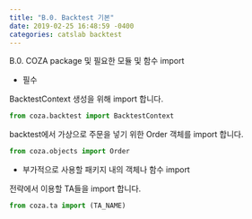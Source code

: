 ```yaml
---
title: "B.0. Backtest 기본"
date: 2019-02-25 16:48:59 -0400
categories: catslab backtest
---
```


B.0. COZA package 및 필요한 모듈 및 함수 import

* 필수 

BacktestContext 생성을 위해 import 합니다.
```python
from coza.backtest import BacktestContext
```

backtest에서 가상으로 주문을 넣기 위한 Order 객체를 import 합니다.
```python
from coza.objects import Order
```

* 부가적으로 사용할 패키지 내의 객체나 함수 import

전략에서 이용할 TA들을 import 합니다.
```python
from coza.ta import (TA_NAME)
```

